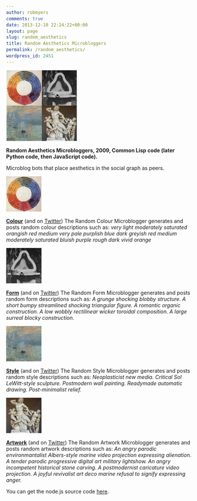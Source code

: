 ```yaml
---
author: robmyers
comments: true
date: 2013-12-10 22:24:22+00:00
layout: page
slug: random_aesthetics
title: Random Aesthetics Microbloggers
permalink: /random_aesthetics/
wordpress_id: 2451
---
```


![random aesthetics microbloggers](/assets/2013/12/random-aesthetics-microbloggers.png)

**Random Aesthetics Microbloggers, 2009, Common Lisp code (later Python code, then JavaScript code).**

Microblog bots that place aesthetics in the social graph as peers.

[![randomcolour](/assets/2013/12/randomcolour.jpeg)](https://web.archive.org/web/20100822034437/http://identi.ca/randomcolour)

[**Colour**](https://quitter.se/randomcolourbot) (and on [Twitter](https://twitter.com/randomcolourbot))
The Random Colour Microblogger generates and posts random colour descriptions such as:
_very light moderately saturated orangish red
medium very pale purplish blue
dark greyish red
medium moderately saturated bluish purple
rough dark vivid orange_

[![randomform](/assets/2013/12/randomform.jpeg)](https://web.archive.org/web/20100822034437/http://identi.ca/randomform)

[**Form**](https://quitter.se/randomformbot) (and on [Twitter](https://twitter.com/randomformbot))
The Random Form Microblogger generates and posts random form descriptions such as:
_A grunge shocking blobby structure.
A short bumpy streamlined shocking triangular figure.
A romantic organic construction.
A low wobbly rectilinear wicker toroidal composition.
A large surreal blocky construction._

[![randomstyle](/assets/2013/12/randomstyle.png)](https://web.archive.org/web/20100822034437/http://identi.ca/randomstyle)

[**Style**](https://quitter.se/randomstylebot) (and on [Twitter](https://twitter.com/randomstylebot))
The Random Style Microblogger generates and posts random style descriptions such as:
_Neoplasticist new media.
Critical Sol LeWitt-style sculpture.
Postmodern wall painting.
Readymade automatic drawing.
Post-minimalist relief._

[![randomartwork](/assets/2013/12/randomartwork.png)](https://web.archive.org/web/20100822034437/http://identi.ca/randomartwork)

[**Artwork**](https://twitter.com/randomartbot) (and on [Twitter](https://quitter.se/randomartbot))
The Random Artwork Microblogger generates and posts random artwork descriptions such as:
_An angry parodic environmantalist Albers-style marine video projection expressing alienation.
A tender parodic progressive digital art military lightshow.
An angry incompetent historical stone carving.
A postmodernist caricature video projection.
A joyful revivalist art deco marine refusal to signify expressing anger._

You can get the node.js source code [here](https://gitorious.org/robmyers/artbots).
